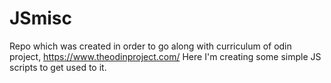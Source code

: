 # JSmisc
Repo which was created in order to go along with curriculum of odin project, https://www.theodinproject.com/
Here I'm creating some simple JS scripts to get used to it.
